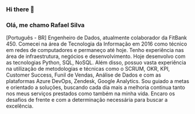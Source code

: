 ### Hi there 👋

<!--
**codebyrafa/codebyrafa** is a ✨ _special_ ✨ repository because its `README.md` (this file) appears on your GitHub profile.

Here are some ideas to get you started:

- 🔭 I’m currently working on ...
- 🌱 I’m currently learning ...
- 👯 I’m looking to collaborate on ...
- 🤔 I’m looking for help with ...
- 💬 Ask me about ...
- 📫 How to reach me: ...
- 😄 Pronouns: ...
- ⚡ Fun fact: ...
-->

### Olá, me chamo Rafael Silva 

[Português - BR]
Engenheiro de Dados, atualmente colaborador da FitBank 450. Comecei na área de Tecnologia da Informação em 2016 como técnico em redes de computadores e permaneço até hoje. Tenho experiência nas área de infraestrutura, negócios e desenvolvimento.
Hoje desenvolvo com as tecnologias Python, SQL, NoSQL. Além disso, possuo vasta experiência na utilização de metodologias e técnicas como o SCRUM, OKR, KPI, Customer Success, Funil de Vendas, Análise de Dados e com as plataformas Azure DevOps, Zendesk, Google Analytics. 
Sou guiado a metas e orientado a soluções, buscando cada dia mais a melhoria continua tanto nos meus serviços prestados como também na minha vida. Encaro os desafios de frente e com a determinação necessária para buscar a excelência.
